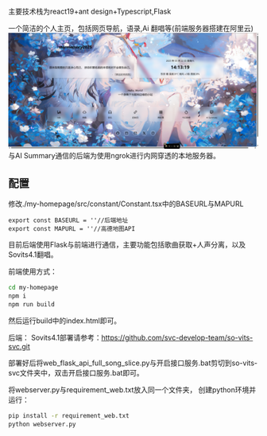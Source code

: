 #

主要技术栈为react19+ant design+Typescript,Flask

一个简洁的个人主页，包括网页导航，语录,Ai 翻唱等(前端服务器搭建在阿里云)
![主页图片](./photo/homepage.png)
与AI Summary通信的后端为使用ngrok进行内网穿透的本地服务器。

## 配置

修改./my-homepage/src/constant/Constant.tsx中的BASEURL与MAPURL
```
export const BASEURL = ''//后端地址
export const MAPURL = ''//高德地图API
```

目前后端使用Flask与前端进行通信，主要功能包括歌曲获取+人声分离，以及Sovits4.1翻唱。

前端使用方式：

```bash
cd my-homepage
npm i
npm run build
```

然后运行build中的index.html即可。

后端：
Sovits4.1部署请参考：https://github.com/svc-develop-team/so-vits-svc.git

部署好后将web_flask_api_full_song_slice.py与开启接口服务.bat剪切到so-vits-svc文件夹中，双击开启接口服务.bat即可。

将webserver.py与requirement_web.txt放入同一个文件夹，
创建python环境并运行：
```bash
pip install -r requirement_web.txt
python webserver.py
```
